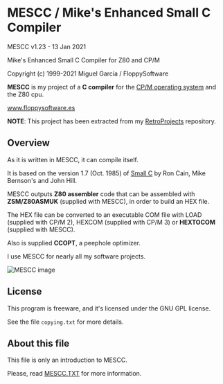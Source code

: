 MESCC / Mike's Enhanced Small C Compiler
========================================

MESCC v1.23 - 13 Jan 2021

Mike's Enhanced Small C Compiler for Z80 and CP/M

Copyright (c) 1999-2021 Miguel García / FloppySoftware

**MESCC** is my project of a **C compiler** for the [CP/M operating system](https://en.wikipedia.org/wiki/CP/M) and the Z80 cpu.

www.floppysoftware.es

**NOTE**: This project has been extracted from my [RetroProjects](https://github.com/MiguelVis/RetroProjects) repository.

Overview
--------

As it is written in MESCC, it can compile itself.

It is based on the version 1.7 (Oct. 1985) of [Small C](https://en.wikipedia.org/wiki/Small-C) by Ron Cain, Mike Bernson's and John Hill.

MESCC outputs **Z80 assembler** code that can be assembled with **ZSM/Z80ASMUK** (supplied with MESCC), in order to build an HEX file.

The HEX file can be converted to an executable COM file with LOAD (supplied with CP/M 2), HEXCOM (supplied with CP/M 3) or **HEXTOCOM** (supplied with MESCC).

Also is supplied **CCOPT**, a peephole optimizer.

I use MESCC for nearly all my software projects.

![MESCC image](http://www.floppysoftware.es/images/cpm-mescc.jpg "MESCC image")

License
-------

This program is freeware, and it's licensed under the GNU GPL license.

See the file `copying.txt` for more details.

About this file
---------------

This file is only an introduction to MESCC.

Please, read [MESCC.TXT](mescc.txt) for more information.
